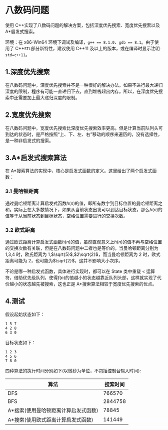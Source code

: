 # 八数码问题

使用 C++实现了八数码问题的解决方案，包括深度优先搜索、宽度优先搜索以及 A\*启发式搜索。

环境：在 x86-Win64 环境下调试及编译，`g++ == 8.1.0`、`gdb == 8.1`。由于使用了 C++`STL`部分新特性，建议使用 C++11 及以上的版本，或在编译时显示注明`-std=c++11`。

## 1.深度优先搜索

在八数码问题中，深度优先搜索并不是一种很好的解决办法。如果不进行最大递归深度的限制，程序有可能一直递归下去，直到堆栈超出内存。所以，在深度优先搜索中还需要加上最大递归深度的限制。

## 2.宽度优先搜索

在八数码问题中，宽度优先搜索比深度优先搜索效率更高。但是计算当前队列头可到达的状态时，是严格按照“上、下、左、右”移动的顺序来遍历的，没有选择性，是一种非启发式的搜索。

## 3.A\*启发式搜索算法

在 A\*搜索算法的实现中，核心是启发式函数的定义。这里给出了两个启发式函数：

### 3.1 曼哈顿距离

通过曼哈顿距离计算启发式函数$h(n)$的值，即所有数字到目标位置的曼哈顿距离之和。实际上在大多数情况下，如果从当前状态出发可以到达目标状态，那么$h(n)$的值等于从当前状态到目标状态，空格位置需要进行的交换次数。

### 3.2 欧式距离

通过欧式距离计算启发式函数$h(n)$的值，虽然直观意义上$h(n)$的值不再与空格位置的交换次数有关联，但是在八数码问题中二者也是等价的。当曼哈顿距离分别为 $1$,$3$,$4$ 时，欧氏距离为 $1$,$\sqrt{5}$,$2\sqrt{2}$，而当曼哈顿距离为 $2$ 时，欧式距离可能为 $2$，也可能为$\sqrt{2}$，这并不影响大小次序。

不论是哪一种启发式函数，具体进行实现时，都可以在 State 类中重载 < 运算符，借助优先级队列，使得$f(n)$的值越小的状态越靠近队列头部，这样就实现了代价越小的状态越先被搜索，这也正是 A\*搜索算法相较于宽度优先搜索的优点。

## 4.测试

假设起始状态如下：

```
1 5 7
4 2 8
6 3 0
```

目标状态如下：

```
1 2 3
4 5 6
7 8 0
```

四种算法的执行时间分别如下(以微秒为单位，不包括控制台输入时间):

| 算法                                  | 搜索时间 |
| ------------------------------------- | -------- |
| DFS                                   | 766570   |
| BFS                                   | 2844758  |
| A\*搜索(使用曼哈顿距离计算启发式函数) | 78845    |
| A\*搜索(使用欧式距离计算启发式函数)   | 141449   |
